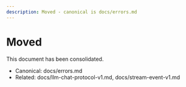 ```yaml
---
description: Moved - canonical is docs/errors.md
---
```


# Moved

This document has been consolidated.

- Canonical: docs/errors.md
- Related: docs/llm-chat-protocol-v1.md, docs/stream-event-v1.md
